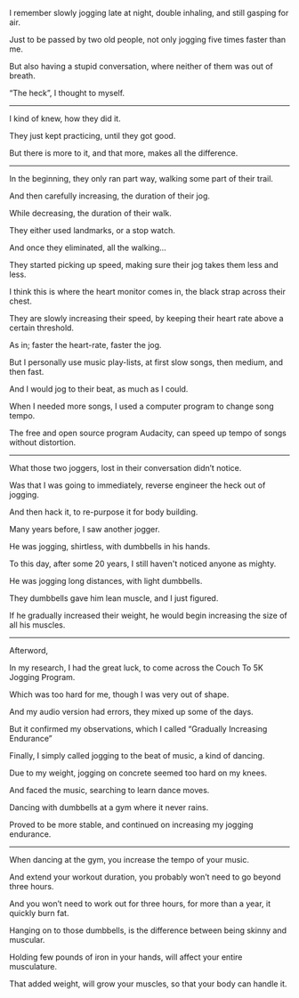 I remember slowly jogging late at night,
double inhaling, and still gasping for air.

Just to be passed by two old people,
not only jogging five times faster than me.

But also having a stupid conversation,
where neither of them was out of breath.

“The heck”,
I thought to myself.

---

I kind of knew,
how they did it.

They just kept practicing,
until they got good.

But there is more to it,
and that more, makes all the difference.

---

In the beginning, they only ran part way,
walking some part of their trail.

And then carefully increasing,
the duration of their jog.

While decreasing,
the duration of their walk.

They either used landmarks,
or a stop watch.

And once they eliminated,
all the walking…

They started picking up speed,
making sure their jog takes them less and less.

I think this is where the heart monitor comes in,
the black strap across their chest.

They are slowly increasing their speed,
by keeping their heart rate above a certain threshold.

As in; faster the heart-rate,
faster the jog.

But I personally use music play-lists,
at first slow songs, then medium, and then fast.

And I would jog to their beat,
as much as I could.

When I needed more songs,
I used a computer program to change song tempo.

The free and open source program Audacity,
can speed up tempo of songs without distortion.

---

What those two joggers,
lost in their conversation didn’t notice.

Was that I was going to immediately,
reverse engineer the heck out of jogging.

And then hack it,
to re-purpose it for body building.

Many years before,
I saw another jogger.

He was jogging, shirtless,
with dumbbells in his hands.

To this day, after some 20 years,
I still haven't noticed anyone as mighty.

He was jogging long distances,
with light dumbbells.

They dumbbells gave him lean muscle,
and I just figured.

If he gradually increased their weight,
he would begin increasing the size of all his muscles.

---

Afterword,

In my research, I had the great luck,
to come across the Couch To 5K Jogging Program.

Which was too hard for me,
though I was very out of shape.

And my audio version had errors,
they mixed up some of the days.

But it confirmed my observations,
which I called “Gradually Increasing Endurance”

Finally, I simply called jogging to the beat of music,
a kind of dancing.

Due to my weight,
jogging on concrete seemed too hard on my knees.

And faced the music,
searching to learn dance moves.

Dancing with dumbbells
at a gym where it never rains.

Proved to be more stable,
and continued on increasing my jogging endurance.

---

When dancing at the gym,
you increase the tempo of your music.

And extend your workout duration,
you probably won’t need to go beyond three hours.

And you won’t need to work out for three hours,
for more than a year, it quickly burn fat.

Hanging on to those dumbbells,
is the difference between being skinny and muscular.

Holding few pounds of iron in your hands,
will affect your entire musculature.

That added weight,
will grow your muscles, so that your body can handle it.
